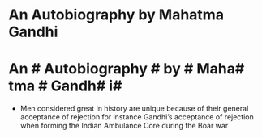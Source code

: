 # An Autobiography by Mahatma Gandhi

# An # Autobiography # by # Maha# tma # Gandh# i# 

* Men considered great in history are unique because of their general acceptance of rejection for instance Gandhi’s acceptance of rejection when forming the Indian Ambulance Core during the Boar war 

